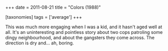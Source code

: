 +++
date = 2011-08-21
title = "Colors (1988)"

[taxonomies]
tags = ['average']
+++

This was much more engaging when I was a kid, and it hasn\'t aged well
at all. It\'s an uninteresting and pointless story about two cops
patroling some dingy neighbourhood, and about the gangsters they come
across. The direction is dry and\... ah, boring.
